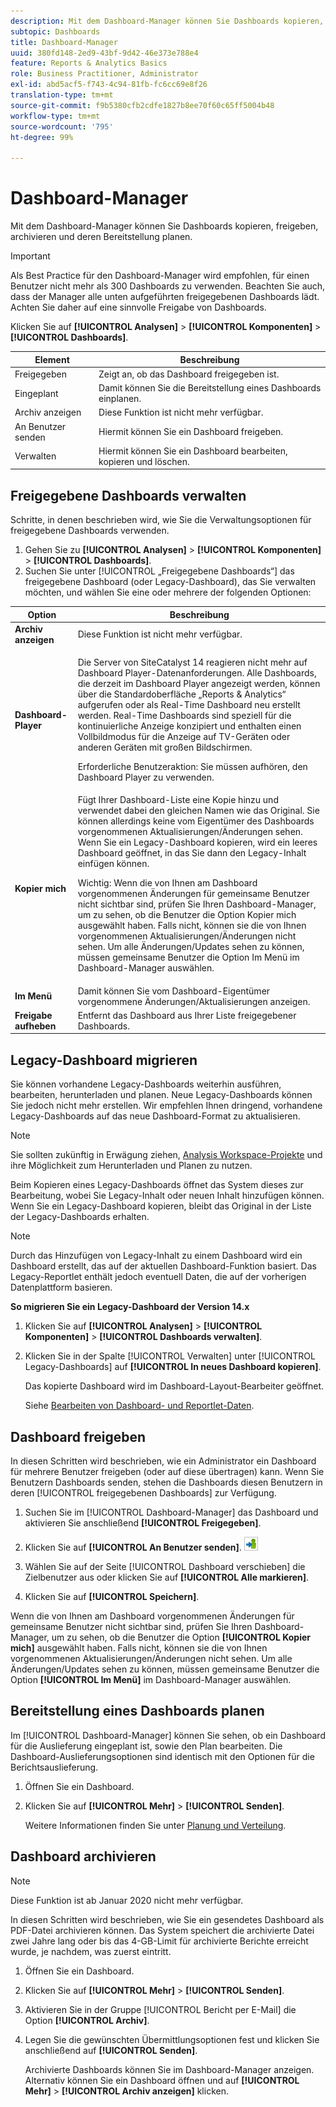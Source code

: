 ```yaml
---
description: Mit dem Dashboard-Manager können Sie Dashboards kopieren, freigeben, archivieren und deren Bereitstellung planen.
subtopic: Dashboards
title: Dashboard-Manager
uuid: 380fd148-2ed9-43bf-9d42-46e373e788e4
feature: Reports & Analytics Basics
role: Business Practitioner, Administrator
exl-id: abd5acf5-f743-4c94-81fb-fc6cc69e8f26
translation-type: tm+mt
source-git-commit: f9b5380cfb2cdfe1827b8ee70f60c65ff5004b48
workflow-type: tm+mt
source-wordcount: '795'
ht-degree: 99%

---
```


# Dashboard-Manager

Mit dem Dashboard-Manager können Sie Dashboards kopieren, freigeben, archivieren und deren Bereitstellung planen.

>[!IMPORTANT]
>
>Als Best Practice für den Dashboard-Manager wird empfohlen, für einen Benutzer nicht mehr als 300 Dashboards zu verwenden. Beachten Sie auch, dass der Manager alle unten aufgeführten freigegebenen Dashboards lädt. Achten Sie daher auf eine sinnvolle Freigabe von Dashboards.

Klicken Sie auf **[!UICONTROL Analysen]** > **[!UICONTROL Komponenten]** > **[!UICONTROL Dashboards]**.

| Element | Beschreibung |
|--- |--- |
| Freigegeben | Zeigt an, ob das Dashboard freigegeben ist. |
| Eingeplant | Damit können Sie die Bereitstellung eines Dashboards einplanen. |
| Archiv anzeigen | Diese Funktion ist nicht mehr verfügbar. |
| An Benutzer senden | Hiermit können Sie ein Dashboard freigeben. |
| Verwalten | Hiermit können Sie ein Dashboard bearbeiten, kopieren und löschen. |

## Freigegebene Dashboards verwalten

Schritte, in denen beschrieben wird, wie Sie die Verwaltungsoptionen für freigegebene Dashboards verwenden.

1. Gehen Sie zu **[!UICONTROL Analysen]** > **[!UICONTROL Komponenten]** > **[!UICONTROL Dashboards]**.
1. Suchen Sie unter [!UICONTROL „Freigegebene Dashboards“] das freigegebene Dashboard (oder Legacy-Dashboard), das Sie verwalten möchten, und wählen Sie eine oder mehrere der folgenden Optionen:

<table id="choicetable_857E0E816D63404683D4E24DC8D7FC69"> 
 <thead class="chhead sthead"> 
  <th class="choptionhd"> Option </th> 
  <th class="chdeschd"> Beschreibung </th> 
 </thead> 
 <tr class="chrow strow"> 
  <td class="choption"><strong>Archiv anzeigen</strong></td> 
  <td class="chdesc stentry"> Diese Funktion ist nicht mehr verfügbar. </td> 
 </tr> 
 <tr class="chrow strow"> 
  <td class="choption"><strong>Dashboard-Player</strong></td> 
  <td class="chdesc stentry"> <p>Die Server von SiteCatalyst 14 reagieren nicht mehr auf Dashboard Player-Datenanforderungen. Alle Dashboards, die derzeit im Dashboard Player angezeigt werden, können über die Standardoberfläche „Reports &amp; Analytics“ aufgerufen oder als Real-Time Dashboard neu erstellt werden. Real-Time Dashboards sind speziell für die kontinuierliche Anzeige konzipiert und enthalten einen Vollbildmodus für die Anzeige auf TV-Geräten oder anderen Geräten mit großen Bildschirmen. </p> <p>Erforderliche Benutzeraktion: Sie müssen aufhören, den Dashboard Player zu verwenden. </p> </td> 
 </tr> 
 <tr class="chrow strow"> 
  <td class="choption"><strong>Kopier mich</strong></td> 
  <td class="chdesc stentry"> Fügt Ihrer Dashboard-Liste eine Kopie hinzu und verwendet dabei den gleichen Namen wie das Original. Sie können allerdings keine vom Eigentümer des Dashboards vorgenommenen Aktualisierungen/Änderungen sehen. Wenn Sie ein Legacy-Dashboard kopieren, wird ein leeres Dashboard geöffnet, in das Sie dann den Legacy-Inhalt einfügen können. <p>Wichtig: Wenn die von Ihnen am Dashboard vorgenommenen Änderungen für gemeinsame Benutzer nicht sichtbar sind, prüfen Sie Ihren Dashboard-Manager, um zu sehen, ob die Benutzer die Option <span class="uicontrol">Kopier mich</span> ausgewählt haben. Falls nicht, können sie die von Ihnen vorgenommenen Aktualisierungen/Änderungen nicht sehen. Um alle Änderungen/Updates sehen zu können, müssen gemeinsame Benutzer die Option <span class="uicontrol">Im Menü</span> im Dashboard-Manager auswählen. </p> </td> 
 </tr> 
 <tr class="chrow strow"> 
  <td class="choption"><strong>Im Menü</strong></td> 
  <td class="chdesc stentry"> Damit können Sie vom Dashboard-Eigentümer vorgenommene Änderungen/Aktualisierungen anzeigen. </td> 
 </tr> 
 <tr class="chrow strow"> 
  <td class="choption"><strong>Freigabe aufheben</strong></td> 
  <td class="chdesc stentry"> Entfernt das Dashboard aus Ihrer Liste freigegebener Dashboards. </td> 
 </tr> 
</table>

## Legacy-Dashboard migrieren

Sie können vorhandene Legacy-Dashboards weiterhin ausführen, bearbeiten, herunterladen und planen. Neue Legacy-Dashboards können Sie jedoch nicht mehr erstellen. Wir empfehlen Ihnen dringend, vorhandene Legacy-Dashboards auf das neue Dashboard-Format zu aktualisieren.

>[!NOTE]
>
>Sie sollten zukünftig in Erwägung ziehen, [Analysis Workspace-Projekte](https://docs.adobe.com/content/help/de-DE/analytics/analyze/analysis-workspace/home.html) und ihre Möglichkeit zum Herunterladen und Planen zu nutzen.

Beim Kopieren eines Legacy-Dashboards öffnet das System dieses zur Bearbeitung, wobei Sie Legacy-Inhalt oder neuen Inhalt hinzufügen können. Wenn Sie ein Legacy-Dashboard kopieren, bleibt das Original in der Liste der Legacy-Dashboards erhalten.

>[!NOTE]
>
>Durch das Hinzufügen von Legacy-Inhalt zu einem Dashboard wird ein Dashboard erstellt, das auf der aktuellen Dashboard-Funktion basiert. Das Legacy-Reportlet enthält jedoch eventuell Daten, die auf der vorherigen Datenplattform basieren.

**So migrieren Sie ein Legacy-Dashboard der Version 14.x**

1. Klicken Sie auf **[!UICONTROL Analysen]** > **[!UICONTROL Komponenten]** > **[!UICONTROL Dashboards verwalten]**.
1. Klicken Sie in der Spalte [!UICONTROL Verwalten] unter [!UICONTROL Legacy-Dashboards] auf **[!UICONTROL In neues Dashboard kopieren]**.

   Das kopierte Dashboard wird im Dashboard-Layout-Bearbeiter geöffnet.

   Siehe  [Bearbeiten von Dashboard- und Reportlet-Daten](/help/analyze/reports-analytics/dashboard.md).

## Dashboard freigeben

In diesen Schritten wird beschrieben, wie ein Administrator ein Dashboard für mehrere Benutzer freigeben (oder auf diese übertragen) kann. Wenn Sie Benutzern Dashboards senden, stehen die Dashboards diesen Benutzern in deren [!UICONTROL freigegebenen Dashboards] zur Verfügung.

1. Suchen Sie im [!UICONTROL Dashboard-Manager] das Dashboard und aktivieren Sie anschließend **[!UICONTROL Freigegeben]**.
1. Klicken Sie auf **[!UICONTROL An Benutzer senden]**.  ![](assets/push.png)

1. Wählen Sie auf der Seite [!UICONTROL Dashboard verschieben] die Zielbenutzer aus oder klicken Sie auf **[!UICONTROL Alle markieren]**.
1. Klicken Sie auf **[!UICONTROL Speichern]**.

Wenn die von Ihnen am Dashboard vorgenommenen Änderungen für gemeinsame Benutzer nicht sichtbar sind, prüfen Sie Ihren Dashboard-Manager, um zu sehen, ob die Benutzer die Option **[!UICONTROL Kopier mich]** ausgewählt haben. Falls nicht, können sie die von Ihnen vorgenommenen Aktualisierungen/Änderungen nicht sehen. Um alle Änderungen/Updates sehen zu können, müssen gemeinsame Benutzer die Option **[!UICONTROL Im Menü]** im Dashboard-Manager auswählen.

## Bereitstellung eines Dashboards planen

Im [!UICONTROL Dashboard-Manager] können Sie sehen, ob ein Dashboard für die Auslieferung eingeplant ist, sowie den Plan bearbeiten. Die Dashboard-Auslieferungsoptionen sind identisch mit den Optionen für die Berichtsauslieferung.

1. Öffnen Sie ein Dashboard.
1. Klicken Sie auf **[!UICONTROL Mehr]** > **[!UICONTROL Senden]**.

   Weitere Informationen finden Sie unter [Planung und Verteilung](/help/analyze/reports-analytics/scheduling.md).

## Dashboard archivieren

>[!NOTE]
>
>Diese Funktion ist ab Januar 2020 nicht mehr verfügbar.

In diesen Schritten wird beschrieben, wie Sie ein gesendetes Dashboard als PDF-Datei archivieren können. Das System speichert die archivierte Datei zwei Jahre lang oder bis das 4-GB-Limit für archivierte Berichte erreicht wurde, je nachdem, was zuerst eintritt.

1. Öffnen Sie ein Dashboard.
1. Klicken Sie auf **[!UICONTROL Mehr]** > **[!UICONTROL Senden]**.
1. Aktivieren Sie in der Gruppe [!UICONTROL Bericht per E-Mail] die Option **[!UICONTROL Archiv]**.
1. Legen Sie die gewünschten Übermittlungsoptionen fest und klicken Sie anschließend auf **[!UICONTROL Senden]**.

   Archivierte Dashboards können Sie im Dashboard-Manager anzeigen. Alternativ können Sie ein Dashboard öffnen und auf **[!UICONTROL Mehr]** > **[!UICONTROL Archiv anzeigen]** klicken.
